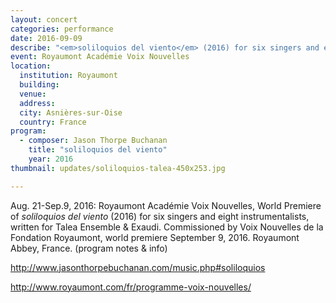 ```yaml
---
layout: concert
categories: performance
date: 2016-09-09
describe: "<em>soliloquios del viento</em> (2016) for six singers and eight instrumentalists, world premiere. Talea Ensemble + EXAUDI Vocal Ensemble."
event: Royaumont Académie Voix Nouvelles
location:
  institution: Royaumont
  building:
  venue:
  address:
  city: Asnières-sur-Oise
  country: France
program:
  - composer: Jason Thorpe Buchanan
    title: "soliloquios del viento"
    year: 2016
thumbnail: updates/soliloquios-talea-450x253.jpg

---
```


Aug. 21-Sep.9, 2016: Royaumont Académie Voix Nouvelles, World Premiere of *soliloquios del viento* (2016) for six singers and eight instrumentalists, written for Talea Ensemble & Exaudi. Commissioned by Voix Nouvelles de la Fondation Royaumont, world premiere September 9, 2016. Royaumont Abbey, France. (program notes & info)

http://www.jasonthorpebuchanan.com/music.php#soliloquios

http://www.royaumont.com/fr/programme-voix-nouvelles/
